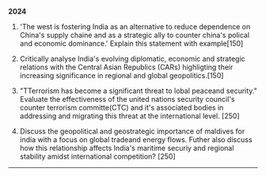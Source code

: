 **2024**

1. 'The west is fostering India as an alternative to reduce dependence on China's supply chaine and as a strategic ally to counter china's polical and economic dominance.' Explain this statement with example[150]

2. Critically analyse India's evolving diplomatic, economic and strategic relations with the Central Asian Republics (CARs) highligting their increasing significance in regional and global geopolitics.[150]

3. "TTerrorism has become a significant threat to lobal peaceand security." Evaluate the effectiveness of the united nations security council's counter terrorism committe(CTC) and it's associated bodies in addressing and migrating this threat at the international level. [250]

4. Discuss the geopolitical and geostrategic importance of maldives for india with a focus on global tradeand energy flows. Futher also discuss how this relationship affects India's maritime securiy and regional stability amidst international competition? [250]

---
